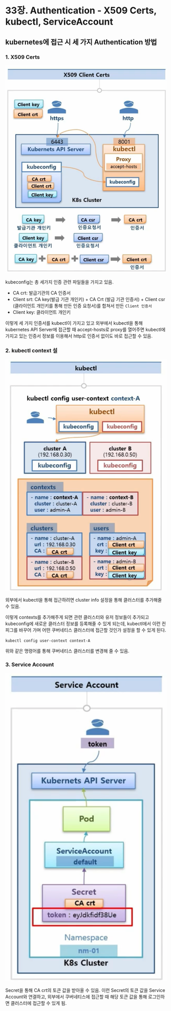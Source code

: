 # 33장. Authentication - X509 Certs, kubectl, ServiceAccount

## kubernetes에 접근 시 세 가지 Authentication 방법

### 1. X509 Certs

![](../../.gitbook/assets/image%20%28185%29.png)

kubeconfig는 총 세가지 인증 관련 파일들을 가지고 있음.

* CA crt: 발급기관의 CA 인증서
* Client srt: CA key\(발급 기관 개인키\) + CA Crt \(발급 기관 인증서\) + Client csr \(클라이언트 개인키를 통해 만든 인증 요청서\)를 합쳐서 만든 `Client 인증서`
* Client key: 클라이언트 개인키

이렇게 세 가지 인증서를 kubectl이 가지고 있고 외부에서 kubectl을 통해 kubernetes API Server에 접근할 때 accept-hosts로 proxy를 열어주면 kubectl에 가지고 있는 인증서 정보를 이용해서 http로 인증서 없이도 바로 접근할 수 있음.

### 2. kubectl context 설

![](../../.gitbook/assets/image%20%28183%29.png)

외부에서 kubectl을 통해 접근하려면 cluster info 설정을 통해 클러스터를 추가해줄 수 있음.

이렇게 contexts를 추가해주게 되면 관련 클러스터와 유저 정보들이 추가되고 kubeconfig에 새로운 클러스터 정보를 등록해줄 수 있게 되는데, kubectl에서 이런 컨피그를 바꾸어 가며 어떤 쿠버네티스 클러스터에 접근할 것인가 설정을 할 수 있게 된다.

`kubectl config user-context context-A`

위와 같은 명령어를 통해 쿠버네티스 클러스터를 변경해 줄 수 있음.

### 3. Service Account

![](../../.gitbook/assets/image%20%28166%29.png)

Secret을 통해 CA crt의 토큰 값을 받아올 수 있음. 이런 Secret의 토큰 값을 Service Account와 연결하고, 외부에서 쿠버네티스에 접근할 때 해당 토큰 값을 통해 로그인하면 클러스터에 접근할 수 있게 됨.



